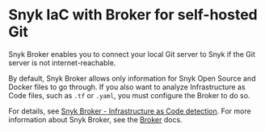 # Snyk IaC with Broker for self-hosted Git

Snyk Broker enables you to connect your local Git server to Snyk if the Git server is not internet-reachable.

By default, Snyk Broker allows only information for Snyk Open Source and Docker files to go through. If you also want to analyze Infrastructure as Code files, such as `.tf` or `.yaml`, you must configure the Broker to do so.

For details, see [Snyk Broker - Infrastructure as Code detection](../../../getting-started-with-the-snyk-enterprise-plan/snyk-broker/snyk-broker-infrastructure-as-code-detection/). For more information about Snyk Broker, see the [Broker](../../../getting-started-with-the-snyk-enterprise-plan/snyk-broker/) docs.
